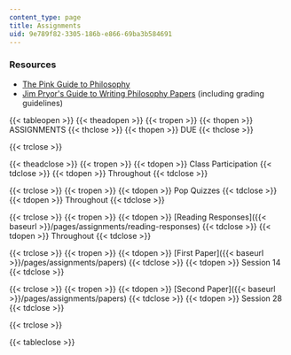 ```yaml
---
content_type: page
title: Assignments
uid: 9e789f82-3305-186b-e866-69ba3b584691
---
```


### Resources

*   [The Pink Guide to Philosophy](https://sites.google.com/a/wellesley.edu/pinkguidetophilosophy/)
*   [Jim Pryor's Guide to Writing Philosophy Papers](http://www.jimpryor.net/teaching/guidelines/writing.html) (including grading guidelines)

{{< tableopen >}}
{{< theadopen >}}
{{< tropen >}}
{{< thopen >}}
ASSIGNMENTS
{{< thclose >}}
{{< thopen >}}
DUE
{{< thclose >}}

{{< trclose >}}

{{< theadclose >}}
{{< tropen >}}
{{< tdopen >}}
Class Participation
{{< tdclose >}}
{{< tdopen >}}
Throughout
{{< tdclose >}}

{{< trclose >}}
{{< tropen >}}
{{< tdopen >}}
Pop Quizzes
{{< tdclose >}}
{{< tdopen >}}
Throughout
{{< tdclose >}}

{{< trclose >}}
{{< tropen >}}
{{< tdopen >}}
[Reading Responses]({{< baseurl >}}/pages/assignments/reading-responses)
{{< tdclose >}}
{{< tdopen >}}
Throughout
{{< tdclose >}}

{{< trclose >}}
{{< tropen >}}
{{< tdopen >}}
[First Paper]({{< baseurl >}}/pages/assignments/papers)
{{< tdclose >}}
{{< tdopen >}}
Session 14
{{< tdclose >}}

{{< trclose >}}
{{< tropen >}}
{{< tdopen >}}
[Second Paper]({{< baseurl >}}/pages/assignments/papers)
{{< tdclose >}}
{{< tdopen >}}
Session 28
{{< tdclose >}}

{{< trclose >}}

{{< tableclose >}}